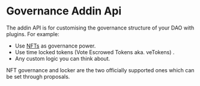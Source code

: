 # Governance Addin Api

The addin API is for customising the governance structure of your DAO with plugins. 
For example: 
* Use [NFTs](https://docs.realms.today/DAO-Management/createing-DAOs/NFT-Community-DAO) as governance power.
* Use time locked tokens (Vote Escrowed Tokens aka. veTokens) .
* Any custom logic you can think about.

NFT governance and locker are the two officially supported ones which can be set through proposals.
